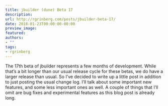 ```yaml
---
title: jbuilder (dune) Beta 17
description:
url: http://rgrinberg.com/posts/jbuilder-beta-17/
date: 2018-01-23T00:00:00-00:00
preview_image:
featured:
authors:
- ""
tags:
- rgrinberg
---
```


<p>The 17th beta of jbuilder represents a few months of development. While that&rsquo;s a
bit longer than our usual release cycle for these betas, we do have a larger
release than usual. So I&rsquo;ve decided to write up a little post in addition to
just posting the usual change log. I&rsquo;ll talk about some important new features,
and some less important ones as well. A couple of things that I&rsquo;ll omit are bug
fixes and experimental features as this blog post is already long.</p>

